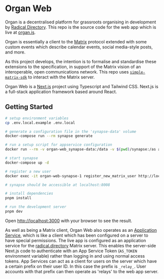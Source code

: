 # Organ Web

Organ is a decentralised platform for grassroots organising in development by [Radical Directory](https://radical.directory). This repo is the source code for the web app which is live at [organ.is](organ.is).

Organ is essentially a client to the [Matrix](https://matrix.org) protocol extended with some custom events which describe calendar events, social media-style posts, and more.

As this project develops, the intention is to formalise and standardise these extensions to the specification, in support of the Matrix vision of an interoperable, open communications network. This repo uses [`simple-matrix-sdk`](https://github.com/meri-leeworthy/simple-matrix-sdk) to interact with the Matrix server.

Organ Web is a [Next.js](https://nextjs.org/) project using Typescript and Tailwind CSS. Next.js is a full-stack application framework based around React.

## Getting Started

``` sh
# setup environment variables
cp .env.local.example .env.local

# generate a configuration file in the 'synapse-data' volume
docker-compose run --rm synapse generate

# run a setup script for appservice configuration
docker run --rm -v organ-web_synapse-data:/data -v $(pwd)/synapse:/as alpine /bin/sh -c "chmod +x /as/setup.sh && /as/setup.sh"

# start synapse
docker-compose up -d

# register a new user
docker exec -it organ-web-synapse-1 register_new_matrix_user http://localhost:8008 -c /data/homeserver.yaml

# synapse should be accessible at localhost:8008

# install dependencies
pnpm install

# run the development server
pnpm dev
```

Open [http://localhost:3000](http://localhost:3000) with your browser to see the result.

As well as being a Matrix client, Organ Web also operates as an [Application Service](https://spec.matrix.org/v1.9/application-service-api/), which is like a client which has been configured on a server to have special permissions. The live app is configured as an application service for the [radical.directory](https://element.radical.directory) Matrix server. This enables the server-side Next.js code to authenticate with an App Service Token (`AS_TOKEN` environment variable) rather than logging in and using normal access tokens. App Services can act as a client for users on the server which have a certain prefix on their user ID. In this case the prefix is `_relay_`. User accounts with that prefix can then operate as 'relays' to the web app server.